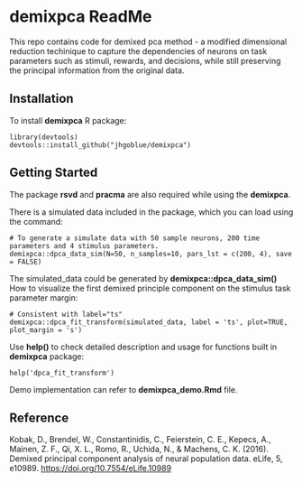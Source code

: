 # demixpca ReadMe

This repo contains code for demixed pca method - a modified dimensional reduction techinique to capture the dependencies
of neurons on task parameters such as stimuli, rewards, and decisions, while still preserving
the principal information from the original data.

## Installation
To install **demixpca** R package:
```
library(devtools)
devtools::install_github("jhgoblue/demixpca")
```
## Getting Started
The package **rsvd** and **pracma** are also required while using the **demixpca**. 

There is a simulated data included in the package, which you can load using the command:
```
# To generate a simulate data with 50 sample neurons, 200 time parameters and 4 stimulus parameters. 
demixpca::dpca_data_sim(N=50, n_samples=10, pars_lst = c(200, 4), save = FALSE)
```
The simulated_data could be generated by **demixpca::dpca_data_sim()**
How to visualize the first demixed principle component on the stimulus task parameter margin:

```
# Consistent with label="ts"
demixpca::dpca_fit_transform(simulated_data, label = 'ts', plot=TRUE, plot_margin = 's')
```
Use **help()** to check detailed description and usage for functions built in **demixpca** package: 
```
help('dpca_fit_transform')
```
Demo implementation can refer to **demixpca_demo.Rmd** file.
## Reference

Kobak, D., Brendel, W., Constantinidis, C., Feierstein, C. E., Kepecs, A., Mainen, Z. F., Qi, X. L., Romo, R., Uchida, N., & Machens, C. K. (2016). Demixed principal component analysis of neural population data. eLife, 5, e10989. https://doi.org/10.7554/eLife.10989
